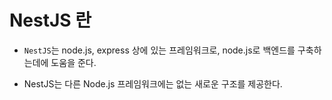 <h1>NestJS 란</h1>

* `NestJS`는 node.js, express 상에 있는 프레임워크로, node.js로 백엔드를 구축하는데에 도움을 준다.

* NestJS는 다른 Node.js 프레임워크에는 없는 새로운 구조를 제공한다. 